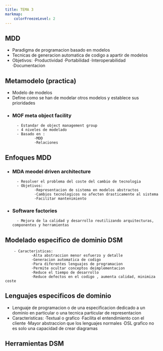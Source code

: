 ```yaml
---
title: TEMA 3
markmap: 
    colorFreezeLevel: 2
---
```


## MDD
- Paradigma de programacion basado en modelos
- Tecnicas de generacion automatica de codigo a apartir de modelos
- Objetivos:
        ·Productividad
        ·Portabilidad
        ·Interoperabilidad
        ·Documentacion

## Metamodelo (practica)
- Modelo de modelos
- Define como se han de modelar otros modelos y establece sus prioridades
- ### MOF meta object facility
        - Estandar de object management group
        - 4 niveles de modelado
        - Basado en :
                ·MDD
                ·Relaciones
## Enfoques MDD
- ### MDA meodel driven architecture
        - Resolver el problema del coste del cambio de tecnologia
        - Objetivos:
                ·Representacion de sistema en modelos abstractos
                ·Cambios tecnologicos no afecten drasticamente al sistema
                ·Facilitar mantenimiento 

- ### Software factories
        - Mejora de la calidad y desarrollo reutilizando arquitecturas, componentes y herramientas

## Modelado especifico de dominio DSM
        - Caracteristicas:
                ·Alta abstraccion menor esfuerzo y detalle
                ·Generacion automatica de codigo
                ·Para diferentes lenguajes de programacion
                ·Permite ocultar conceptos deimplementacion
                ·Reduce el tiempo de desarrollo
                ·Reduce defectos en el codigo , aumenta calidad, minimiza coste

## Lenguajes especificos de dominio
- Lenguaje de programacion o de una especificacion dedicado a un dominio en particular o una tecnica particular de representacion
- Caracteristicas:
        ·Textual o grafico
        ·Facilita el entendimiento con el cliente
        ·Mayor abstraccion que los lenguajes normales
        ·DSL grafico no es solo una capacidad de crear diagramas

## Herramientas DSM

##